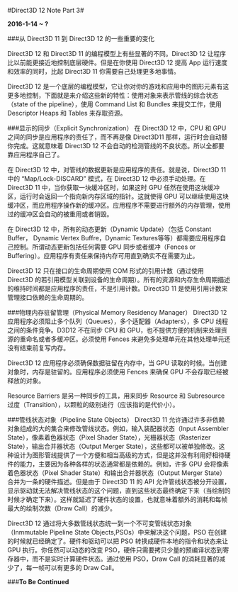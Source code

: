 #Direct3D 12 Note Part 3#

**2016-1-14 ~ ?**

###从 Direct3D 11 到 Direct3D 12 的一些重要的变化

Direct3D 12 和 Direct3D 11 的编程模型上有些显著的不同。Direct3D 12 让程序比以前能更接近地控制底层硬件。但是在你使用 Direct3D 12 提高 App 运行速度和效率的同时，比起 Direct3D 11 你需要自己处理更多地事情。

Direct3D 12 是一个底层的编程模型，它让你对你的游戏和应用中的图形元素有这更多地控制，下面就是来介绍这些新的特性：使用对象来表示管线的综合状态（state of the pipeline），使用 Command List 和 Bundles 来提交工作，使用 Descriptor Heaps 和 Tables 来存取资源。

###显示的同步（Explicit Synchronization）
在 Direct3D 12 中，CPU 和 GPU 之间的同步是应用程序的责任了，而不再是像 Direct3D11 那样，运行时会自动替你完成。这就意味着 Direct3D 12 不会自动的检测管线的不良状态。所以全都要靠应用程序自己了。

在 Direct3D 12 中，对管线的数据更新是应用程序的责任。就是说，Direct3D 11 中的 “Map/Lock-DISCARD” 模式，在 Direct3D 12 中必须手动处理。在 Direct3D 11 中，当你获取一块缓冲区时，如果这时 GPU 任然在使用这块缓冲区，运行时会返回一个指向新内存区域的指针。这就使得 GPU 可以继续使用这块缓冲区，而应用程序操作新的缓冲区。应用程序不需要进行额外的内存管理，使用过的缓冲区会自动的被重用或者销毁。

在 Direct3D 12 中，所有的动态更新（Dynamic Update）（包括 Constant Buffer， Dynamic Vertex Buffre，Dynamic Textures等等）都需要应用程序自己控制。所谓动态更新包括任何需要 GPU 同步或者缓冲（Fences or Buffering）。应用程序有责任来保持内存可用直到确实不在需要为止。

Direct3D 12 只在接口的生命周期使用 COM 形式的引用计数（通过使用 Direct3D 的若引用模型关联到设备的生命周期）。所有的资源和内存生命周期描述的维持时间都是应用程序的责任，不是引用计数。Direct3D 11 是使用引用计数来管理接口依赖的生命周期的。

###物理内存驻留管理（Physical Memory Residency Manager）
Direct3D 12 应用程序必须阻止多个队列（Queues），多个适配器（Adapters），多 CPU 线程之间的条件竞争。D3D12 不在同步 CPU 和 GPU，也不提供方便的机制来处理资源的重命名或者多缓冲区。必须使用 Fences 来避免多处理单元在其他处理单元还没有结束前复写内存。

Direct3D 12 应用程序必须确保数据驻留在内存中，当 GPU 读取的时候。当创建对象时，内存是驻留的。应用程序必须使用 Fences 来确保 GPU 不会存取已经被释放的对象。

Resource Barriers 是另一种同步的工具，用来同步 Resource 和 Subresource 过度（Transition），以颗粒的级别进行（应该指的是代价小）。

###管线状态对象（Pipeline State Objects）
Direct3D 11 允许通过许多非依赖对象组成的大的集合来修改管线状态。例如，输入装配器状态（Input Assembler State），像素着色器状态（Pixel Shader State），光栅器状态（Rasterizer State），输出合并器状态（Output Merger State），这些都可以被单独修改。这种设计为图形管线提供了一个方便和相当高级的方式，但是这并没有利用好相待硬件的能力，主要因为各种各样的状态通常都是依赖的。例如，许多 GPU 会将像素着色器状态（Pixel Shader State）和输出合并器状态（Output Merger State）合并为一条的硬件描述。但是由于 Direct3D 11 的 API 允许管线状态被分开设置，显示驱动就无法解决管线状态的这个问题，直到这些状态最终确定下来（当绘制的时候才确定下来）。这样就延迟了硬件状态的设置，也就意味着额外的消耗和每帧最大的绘制次数（Draw Call）的减少。

Direct3D 12 通过将大多数管线状态统一到一个不可变管线状态对象（Inmmutable Pipeline State Objects,PSOs）中来解决这个问题，PSO 在创建的时候就已经确定了。硬件和驱动可以把 PSO 转换成硬件本地的指令和状态来让 GPU 执行。你任然可以动态的改变 PSO，硬件只需要拷贝少量的预编译状态到寄存器中，而不是实时计算硬件状态。通过使用 PSO，Draw Call 的消耗显著的减少了，每一帧可以有更多的 Draw Call。 

###**To Be Continued**